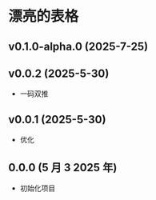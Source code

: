 # 漂亮的表格

## v0.1.0-alpha.0 (2025-7-25)

## v0.0.2 (2025-5-30)

- 一码双推

## v0.0.1 (2025-5-30)

- 优化

## 0.0.0 (5 月 3 2025 年)

- 初始化项目
